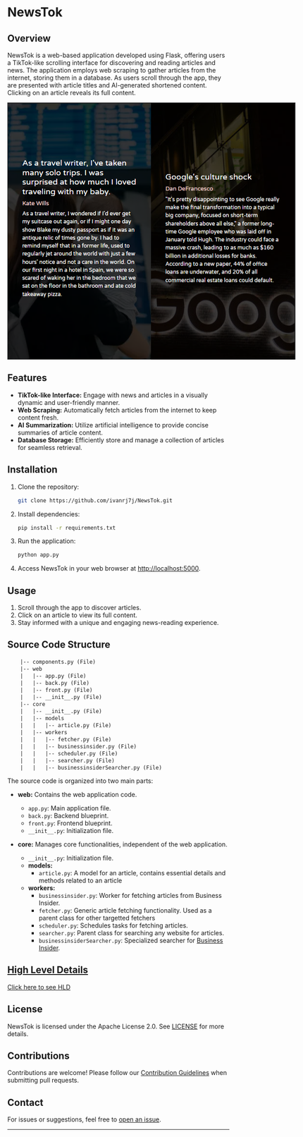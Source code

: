 # NewsTok

## Overview

NewsTok is a web-based application developed using Flask, offering users a TikTok-like scrolling interface for discovering and reading articles and news. The application employs web scraping to gather articles from the internet, storing them in a database. As users scroll through the app, they are presented with article titles and AI-generated shortened content. Clicking on an article reveals its full content.

<div style="display:flex;justify-content:space-between;"><img src="gallery/preview1.png">
<img src="gallery/preview2.png"></div>

## Features

- **TikTok-like Interface:** Engage with news and articles in a visually dynamic and user-friendly manner.
- **Web Scraping:** Automatically fetch articles from the internet to keep content fresh.
- **AI Summarization:** Utilize artificial intelligence to provide concise summaries of article content.
- **Database Storage:** Efficiently store and manage a collection of articles for seamless retrieval.

## Installation

1. Clone the repository:

    ```bash
    git clone https://github.com/ivanrj7j/NewsTok.git
    ```

2. Install dependencies:

    ```bash
    pip install -r requirements.txt
    ```

3. Run the application:

    ```bash
    python app.py
    ```

4. Access NewsTok in your web browser at [http://localhost:5000](http://localhost:5000).

## Usage

1. Scroll through the app to discover articles.
2. Click on an article to view its full content.
3. Stay informed with a unique and engaging news-reading experience.

## Source Code Structure


```plaintext
    |-- components.py (File)
    |-- web
    |   |-- app.py (File)
    |   |-- back.py (File)
    |   |-- front.py (File)
    |   |-- __init__.py (File)
    |-- core
    |   |-- __init__.py (File)
    |   |-- models
    |   |   |-- article.py (File)
    |   |-- workers
    |   |   |-- fetcher.py (File)
    |   |   |-- businessinsider.py (File)
    |   |   |-- scheduler.py (File)
    |   |   |-- searcher.py (File)
    |   |   |-- businessinsiderSearcher.py (File)
```


The source code is organized into two main parts:

- **web:** Contains the web application code.
  - `app.py`: Main application file.
  - `back.py`: Backend blueprint.
  - `front.py`: Frontend blueprint.
  - `__init__.py`: Initialization file.

- **core:** Manages core functionalities, independent of the web application.
  - `__init__.py`: Initialization file.
  - **models:**
    - `article.py`: A model for an article, contains essential details and methods related to an article
  - **workers:**
    - `businessinsider.py`: Worker for fetching articles from Business Insider.
    - `fetcher.py`: Generic article fetching functionality. Used as a parent class for other targetted fetchers
    - `scheduler.py`: Schedules tasks for fetching articles.
    - `searcher.py`: Parent class for searching any website for articles.
    - `businessinsiderSearcher.py`: Specialized searcher for [Business Insider](https://www.businessinsider.in/).

## [High Level Details](HLD.md)

[Click here to see HLD](HLD.md)

## License

NewsTok is licensed under the Apache License 2.0. See [LICENSE](LICENSE) for more details.

## Contributions

Contributions are welcome! Please follow our [Contribution Guidelines](CONTRIBUTING.md) when submitting pull requests.

## Contact

For issues or suggestions, feel free to [open an issue](https://github.com/ivanrj7j/NewsTok/issues).

---
